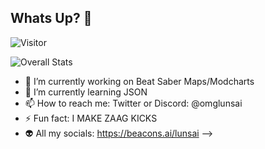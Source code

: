 ## Whats Up? 👋

![Visitor](https://visitor-badge.laobi.icu/badge?page_id=lunsaiance.repoName)

![Overall Stats](https://github-readme-stats.vercel.app/api?username=lunsaiance&count_private=false&show_icons=true&hide=contribs)


- 🔭 I’m currently working on Beat Saber Maps/Modcharts
- 🌱 I’m currently learning JSON
- 📫 How to reach me: Twitter or Discord: @omglunsai
- ⚡ Fun fact: I MAKE ZAAG KICKS
- 👽 All my socials: https://beacons.ai/lunsai
-->
<!--
**lunsaiance/lunsaiance** is a ✨ _special_ ✨ repository because its `README.md` (this file) appears on your GitHub profile.
